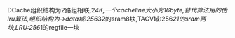 DCache组织结构为2路组相联,2*4K,一个cacheline大小为16byte,替代算法用的伪lru算法,组织结构为->data域:256*32的sram8块,TAGV域:256*21的sram两块,LRU:256*1的regfile一块    

